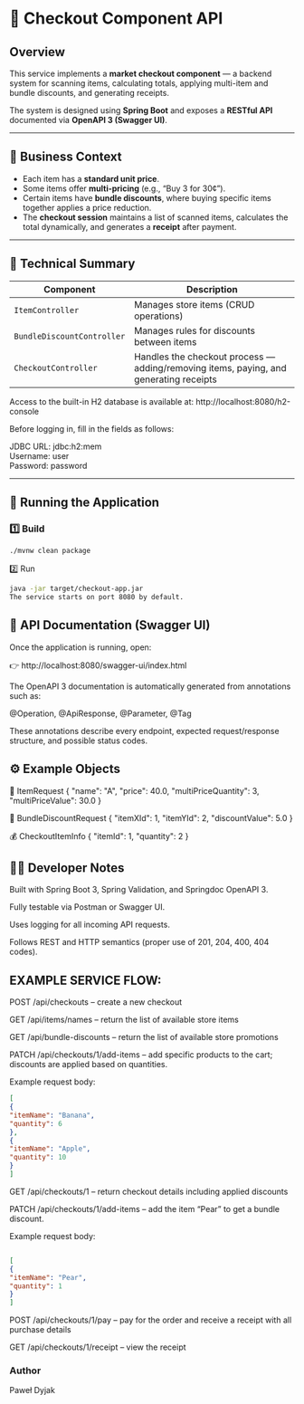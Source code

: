 # 🛒 Checkout Component API

## Overview

This service implements a **market checkout component** — a backend system for scanning items, calculating totals, applying multi-item and bundle discounts, and generating receipts.  

The system is designed using **Spring Boot** and exposes a **RESTful API** documented via **OpenAPI 3 (Swagger UI)**.

---

## 🧩 Business Context

- Each item has a **standard unit price**.
- Some items offer **multi-pricing** (e.g., “Buy 3 for 30¢”).
- Certain items have **bundle discounts**, where buying specific items together applies a price reduction.
- The **checkout session** maintains a list of scanned items, calculates the total dynamically, and generates a **receipt** after payment.

---

## 🧠 Technical Summary

| Component | Description |
|------------|-------------|
| `ItemController` | Manages store items (CRUD operations) |
| `BundleDiscountController` | Manages rules for discounts between items |
| `CheckoutController` | Handles the checkout process — adding/removing items, paying, and generating receipts |

Access to the built-in H2 database is available at:
http://localhost:8080/h2-console

Before logging in, fill in the fields as follows:

JDBC URL: jdbc:h2:mem  
Username: user  
Password: password

---

## 🚀 Running the Application

### 1️⃣ Build
```bash
./mvnw clean package
```

2️⃣ Run
```bash
java -jar target/checkout-app.jar
The service starts on port 8080 by default.
```

## 📘 API Documentation (Swagger UI)

Once the application is running, open:

👉 http://localhost:8080/swagger-ui/index.html

The OpenAPI 3 documentation is automatically generated from annotations such as:

@Operation, @ApiResponse, @Parameter, @Tag

These annotations describe every endpoint, expected request/response structure, and possible status codes.

## ⚙️ Example Objects
🧾 ItemRequest
{
"name": "A",
"price": 40.0,
"multiPriceQuantity": 3,
"multiPriceValue": 30.0
}

🧮 BundleDiscountRequest
{
"itemXId": 1,
"itemYId": 2,
"discountValue": 5.0
}

💰 CheckoutItemInfo
{
"itemId": 1,
"quantity": 2
}

## 🧑‍💻 Developer Notes

Built with Spring Boot 3, Spring Validation, and Springdoc OpenAPI 3.

Fully testable via Postman or Swagger UI.

Uses logging for all incoming API requests.

Follows REST and HTTP semantics (proper use of 201, 204, 400, 404 codes).




## EXAMPLE SERVICE FLOW:

POST /api/checkouts – create a new checkout

GET /api/items/names – return the list of available store items

GET /api/bundle-discounts – return the list of available store promotions

PATCH /api/checkouts/1/add-items – add specific products to the cart; discounts are applied based on quantities.

Example request body:
```json
[
{
"itemName": "Banana",
"quantity": 6
},
{
"itemName": "Apple",
"quantity": 10
}
]
```
GET /api/checkouts/1 – return checkout details including applied discounts

PATCH /api/checkouts/1/add-items – add the item “Pear” to get a bundle discount.

Example request body:
```json

[
{
"itemName": "Pear",
"quantity": 1
}
]
```

POST /api/checkouts/1/pay – pay for the order and receive a receipt with all purchase details

GET /api/checkouts/1/receipt – view the receipt


### Author

Paweł Dyjak
